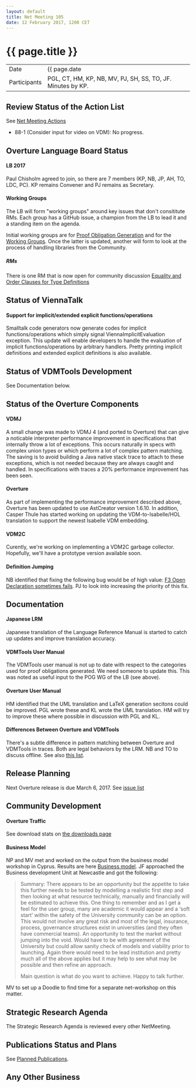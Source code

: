 ```yaml
---
layout: default
title: Net Meeting 105
date: 12 February 2017, 1200 CET
---
```


<script src="https://code.jquery.com/jquery-1.11.1.min.js">
</script>
<script src="/javascripts/edit.js"></script>
<script>setEditButonNm();</script>

# {{ page.title }}

|||
|---|---|
| Date | {{ page.date | date: "%-d %B %Y, %R %Z"}} |
| Participants | PGL, CT, HM, KP, NB, MV, PJ, SH, SS, TO, JF. Minutes by KP. |


## Review Status of the Action List

See [Net Meeting Actions](https://github.com/overturetool/overturetool.github.io/issues?q=is%3Aopen+is%3Aissue+label%3A%22action+net-meeting%22)

* 88-1 (Consider input for video on VDM): No progress.


## Overture Language Board Status

#### LB 2017

Paul Chisholm agreed to join, so there are 7 members (KP, NB, JP, AH, TO, LDC, PC). KP remains Convener and PJ remains as Secretary.

#### Working Groups

The LB will form "working groups" around key issues that don't consititute RMs. Each group has a GitHub issue, a champion from the LB to lead it and a standing item on the agenda. 

Initial working groups are for [Proof Obligation Generation](https://github.com/overturetool/language/issues/33) and for the [Working Groups](https://github.com/overturetool/language/issues/41). Once the latter is updated, another will form to look at the process of handling libraries from the Community.

##### RMs

There is one RM that is now open for community discussion [Equality and Order Clauses for Type Definitions](https://github.com/overturetool/language/issues/39)

## Status of ViennaTalk

#### Support for implicit/extended explicit functions/operations

Smalltalk code generators now generate codes for implicit functions/operations which simply signal ViennaImplicitEvaluation exception.
This update will enable developers to handle the evaluation of implicit functions/operations by arbitrary handlers.
Pretty printing implicit definitions and extended explicit definitions is also available.

## Status of VDMTools Development

See Documentation below.

##  Status of the Overture Components

#### VDMJ

A small change was made to VDMJ 4 (and ported to Overture) that can give a noticable interpreter performance improvement in specifications that internally throw a lot of exceptions. This occurs naturally in specs with complex union types or which perform a lot of complex pattern matching. The saving is to avoid building a Java native stack trace to attach to these exceptions, which is not needed because they are always caught and handled. In specifications with traces a 20% performance improvement has been seen.

#### Overture

As part of implementing the performance improvement described above, Overture has been updated to use AstCreator version 1.6.10. In addition, Casper Thule has started working on updating the VDM-to-Isabelle/HOL translation to support the newest Isabelle VDM embedding.

#### VDM2C

Curently, we're working on implementing a VDM2C garbage collector. Hopefully, we'll have a prototype version available soon.

#### Definition Jumping

NB identified that fixing the following bug would be of high value: [F3 Open Declaration sometimes fails](https://github.com/overturetool/overture/issues/608). PJ to look into increasing the priority of this fix.

## Documentation

#### Japanese LRM

Japanese translation of the Language Reference Manual is started to catch up updates and improve translation accuracy.

#### VDMTools User Manual

The VDMTools user manual is not up to date with respect to the categories used for proof obligations generated. We need someone to update this. This was noted as useful input to the POG WG of the LB (see above). 

#### Overture User Manual

HM identified that the UML translation and LaTeX generation secitons could be improved. PGL wrote these and KL wrote the UML translation. HM will try to improve these where possible in discussion with PGL and KL.

#### Differences Between Overture and VDMTools

There's a subtle difference in pattern matching between Overture and VDMTools in traces. Both are legal behaviors by the LRM. NB and TO to discuss offline. See also [this list](https://github.com/overturetool/language/wiki/Differences-between-Overture-and-VDMTools).

##  Release Planning

Next Overture release is due March 6, 2017. See [issue list](https://github.com/overturetool/overture/issues?q=is%3Aissue+is%3Aclosed+milestone%3A2.4.6)

##  Community Development

#### Overture Traffic

See download stats on [the downloads page](https://overturetool.org/download/)

#### Business Model

NP and MV met and worked on the output from the business model workshop in Cyprus. Results are here [Business model](https://github.com/overturetool/overture/wiki/Business-model). JF approached the Business development Unit at Newcastle and got the following:

> Summary: There appears to be an opportunity but the appetite to take this further needs to be tested by modelling a realistic first step and then looking at what resource technically, manually and financially will be estimated to achieve this. One thing to remember and as I get a feel for the user group, many are academic it would appear and a ‘soft start’ within the safety of the University community can be an option. This would not involve any great risk and most of the legal, insurance, process, governance structures exist in universities (and they often have commercial teams). An opportunity to test the market without jumping into the void. Would have to be with agreement of the University but could allow sanity check of models and viability prior to launching. Again there would need to be lead institution and pretty much all of the above applies but it may help to see what may be possible and then refine an approach.
>
> Main question is what do you want to achieve. Happy to talk further.

MV to set up a Doodle to find time for a separate net-workshop on this matter.

##  Strategic Research Agenda

The Strategic Research Agenda is reviewed every other NetMeeting.

##  Publications Status and Plans

See [Planned Publications](https://overturetool.org/publications/PlannedPublications.html).

##  Any Other Business

<div id="edit_page_div"></div>


